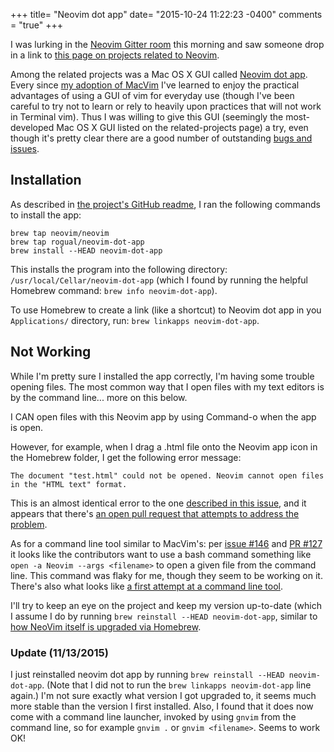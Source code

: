 +++
title= "Neovim dot app"
date= "2015-10-24 11:22:23 -0400"
comments = "true"
+++

I was lurking in the [Neovim Gitter room](https://gitter.im/neovim/neovim) this morning and saw someone drop in a link to [this page on projects related to Neovim](https://github.com/neovim/neovim/wiki/Related-projects). 

Among the related projects was a Mac OS X GUI called [Neovim dot app](https://github.com/rogual/neovim-dot-app). Every since [my adoption of MacVim](http://sts10.github.io/blog/2015/08/07/from-terminal-vim-to-mac-vim/) I've learned to enjoy the practical advantages of using a GUI of vim for everyday use (though I've been careful to try not to learn or rely to heavily upon practices that will not work in Terminal vim). Thus I was willing to give this GUI (seemingly the most-developed Mac OS X GUI listed on the related-projects page) a try, even though it's pretty clear there are a good number of outstanding [bugs and issues](https://github.com/rogual/neovim-dot-app/issues).

<!-- more -->

## Installation

As described in [the project's GitHub readme](https://github.com/rogual/neovim-dot-app), I ran the following commands to install the app:

```
brew tap neovim/neovim
brew tap rogual/neovim-dot-app
brew install --HEAD neovim-dot-app
```

This installs the program into the following directory: `/usr/local/Cellar/neovim-dot-app` (which I found by running the helpful Homebrew command: `brew info neovim-dot-app`).

To use Homebrew to create a link (like a shortcut) to Neovim dot app in you `Applications/` directory, run: `brew linkapps neovim-dot-app`. 

## Not Working

While I'm pretty sure I installed the app correctly, I'm having some trouble opening files. The most common way that I open files with my text editors is by the command line... more on this below. 

I CAN open files with this Neovim app by using Command-o when the app is open.

However, for example, when I drag a .html file onto the Neovim app icon in the Homebrew folder, I get the following error message:

`The document "test.html" could not be opened. Neovim cannot open files in the "HTML text" format.`

This is an almost identical error to the one [described in this issue](https://github.com/rogual/neovim-dot-app/issues/146), and it appears that there's [an open pull request that attempts to address the problem](https://github.com/rogual/neovim-dot-app/pull/127).

As for a command line tool similar to MacVim's: per [issue #146](https://github.com/rogual/neovim-dot-app/issues/146) and [PR #127](https://github.com/rogual/neovim-dot-app/pull/127) it looks like the contributors want to use a bash command something like `open -a Neovim --args <filename>` to open a given file from the command line. This command was flaky for me, though they seem to be working on it. There's also what looks like [a first attempt at a command line tool](https://github.com/rogual/neovim-dot-app/issues/162).

I'll try to keep an eye on the project and keep my version up-to-date (which I assume I do by running `brew reinstall --HEAD neovim-dot-app`, similar to [how NeoVim itself is upgraded via Homebrew](https://github.com/neovim/homebrew-neovim/blob/master/README.md).

### Update (11/13/2015) 

I just reinstalled neovim dot app by running `brew reinstall --HEAD neovim-dot-app`. (Note that I did not to run the `brew linkapps neovim-dot-app` line again.) I'm not sure exactly what version I got upgraded to, it seems much more stable than the version I first installed. Also, I found that it does now come with a command line launcher, invoked by using `gnvim` from the command line, so for example `gnvim .` or `gnvim <filename>`. Seems to work OK!
